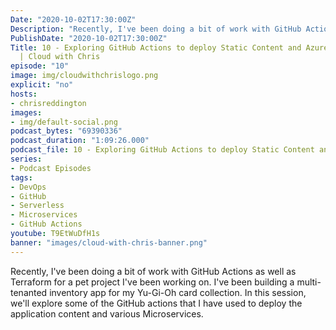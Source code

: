 ```yaml
---
Date: "2020-10-02T17:30:00Z"
Description: "Recently, I've been doing a bit of work with GitHub Actions as well as Terraform for a pet project I've been working on. I've been building a multi-tenanted inventory app for my Yu-Gi-Oh card collection. In this session, we'll explore some of the GitHub actions that I have used to deploy the application content and various Microservices."
PublishDate: "2020-10-02T17:30:00Z"
Title: 10 - Exploring GitHub Actions to deploy Static Content and Azure Functions
  | Cloud with Chris
episode: "10"
image: img/cloudwithchrislogo.png
explicit: "no"
hosts:
- chrisreddington
images:
- img/default-social.png
podcast_bytes: "69390336"
podcast_duration: "1:09:26.000"
podcast_file: 10 - Exploring GitHub Actions to deploy Static Content and Azure Functions.mp3
series:
- Podcast Episodes
tags:
- DevOps
- GitHub
- Serverless
- Microservices
- GitHub Actions
youtube: T9EtWuDfH1s
banner: "images/cloud-with-chris-banner.png"
---
```

Recently, I've been doing a bit of work with GitHub Actions as well as Terraform for a pet project I've been working on. I've been building a multi-tenanted inventory app for my Yu-Gi-Oh card collection. In this session, we'll explore some of the GitHub actions that I have used to deploy the application content and various Microservices.